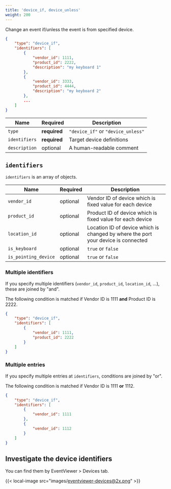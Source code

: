 ```yaml
---
title: 'device_if, device_unless'
weight: 200
---
```


Change an event if/unless the event is from specified device.

```json
{
    "type": "device_if",
    "identifiers": [
        {
            "vendor_id": 1111,
            "product_id": 2222,
            "description": "my keyboard 1"
        },
        {
            "vendor_id": 3333,
            "product_id": 4444,
            "description": "my keyboard 2"
        },
        ...
    ]
}
```

| Name          | Required     | Description                        |
| ------------- | ------------ | ---------------------------------- |
| `type`        | **required** | `"device_if"` or `"device_unless"` |
| `identifiers` | **required** | Target device definitions          |
| `description` | optional     | A human-readable comment           |

## `identifiers`

`identifiers` is an array of objects.

| Name                 | Required | Description                                                                       |
| -------------------- | -------- | --------------------------------------------------------------------------------- |
| `vendor_id`          | optional | Vendor ID of device which is fixed value for each device                          |
| `product_id`         | optional | Product ID of device which is fixed value for each device                         |
| `location_id`        | optional | Location ID of device which is changed by where the port your device is connected |
| `is_keyboard`        | optional | `true` or `false`                                                                 |
| `is_pointing_device` | optional | `true` or `false`                                                                 |

### Multiple identifiers

If you specify multiple identifiers (`vendor_id`, `product_id`, `location_id`, ...), these are joined by "and".

The following condition is matched if Vendor ID is 1111 **and** Product ID is 2222.

```json
{
    "type": "device_if",
    "identifiers": [
        {
            "vendor_id": 1111,
            "product_id": 2222
        }
    ]
}
```

### Multiple entries

If you specify multiple entries at `identifiers`, conditions are joined by "or".

The following condition is matched if Vendor ID is 1111 **or** 1112.

```json
{
    "type": "device_if",
    "identifiers": [
        {
            "vendor_id": 1111
        },
        {
            "vendor_id": 1112
        }
    ]
}
```

## Investigate the device identifiers

You can find them by EventViewer > Devices tab.

{{< local-image src="images/eventviewer-devices@2x.png" >}}
